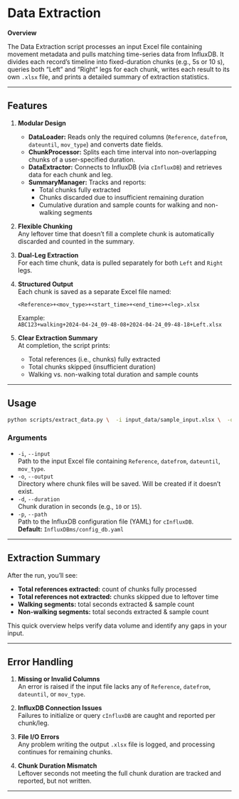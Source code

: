 # Data Extraction

**Overview**

The Data Extraction script processes an input Excel file containing movement metadata and pulls matching time-series data from InfluxDB. It divides each record’s timeline into fixed-duration chunks (e.g., 5s or 10 s), queries both “Left” and “Right” legs for each chunk, writes each result to its own `.xlsx` file, and prints a detailed summary of extraction statistics.

---

## Features

1. **Modular Design**  
   - **DataLoader:** Reads only the required columns (`Reference`, `datefrom`, `dateuntil`, `mov_type`) and converts date fields.  
   - **ChunkProcessor:** Splits each time interval into non-overlapping chunks of a user-specified duration.  
   - **DataExtractor:** Connects to InfluxDB (via `cInfluxDB`) and retrieves data for each chunk and leg.  
   - **SummaryManager:** Tracks and reports:
     - Total chunks fully extracted
     - Chunks discarded due to insufficient remaining duration
     - Cumulative duration and sample counts for walking and non-walking segments  

2. **Flexible Chunking**  
   Any leftover time that doesn’t fill a complete chunk is automatically discarded and counted in the summary.

3. **Dual-Leg Extraction**  
   For each time chunk, data is pulled separately for both `Left` and `Right` legs.

4. **Structured Output**  
   Each chunk is saved as a separate Excel file named:  
   ```
   <Reference>+<mov_type>+<start_time>+<end_time>+<leg>.xlsx
   ```
   Example:  
   `ABC123+walking+2024-04-24_09-48-08+2024-04-24_09-48-18+Left.xlsx`

5. **Clear Extraction Summary**  
   At completion, the script prints:
   - Total references (i.e., chunks) fully extracted  
   - Total chunks skipped (insufficient duration)  
   - Walking vs. non-walking total duration and sample counts  

---

## Usage

```bash
python scripts/extract_data.py \  -i input_data/sample_input.xlsx \  -o output_data/ \  -d 10 \  -p config/config_db.yaml
```

### Arguments

- `-i`, `--input`  
  Path to the input Excel file containing `Reference`, `datefrom`, `dateuntil`, `mov_type`.
- `-o`, `--output`  
  Directory where chunk files will be saved. Will be created if it doesn’t exist.
- `-d`, `--duration`  
  Chunk duration in seconds (e.g., `10` or `15`).
- `-p`, `--path`  
  Path to the InfluxDB configuration file (YAML) for `cInfluxDB`.  
  **Default:** `InfluxDBms/config_db.yaml`

---

## Extraction Summary

After the run, you’ll see:

- **Total references extracted:** count of chunks fully processed  
- **Total references not extracted:** chunks skipped due to leftover time  
- **Walking segments:** total seconds extracted & sample count  
- **Non-walking segments:** total seconds extracted & sample count  

This quick overview helps verify data volume and identify any gaps in your input.

---

## Error Handling

1. **Missing or Invalid Columns**  
   An error is raised if the input file lacks any of `Reference`, `datefrom`, `dateuntil`, or `mov_type`.

2. **InfluxDB Connection Issues**  
   Failures to initialize or query `cInfluxDB` are caught and reported per chunk/leg.

3. **File I/O Errors**  
   Any problem writing the output `.xlsx` file is logged, and processing continues for remaining chunks.

4. **Chunk Duration Mismatch**  
   Leftover seconds not meeting the full chunk duration are tracked and reported, but not written.

---  
